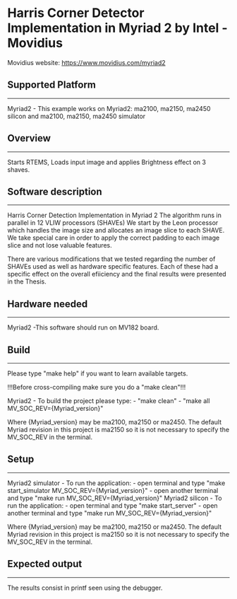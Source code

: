 # Harris Corner Detector Implementation in Myriad 2 by Intel - Movidius

Movidius website: https://www.movidius.com/myriad2

## Supported Platform
---
Myriad2 - This example works on Myriad2: ma2100, ma2150, ma2450 silicon and 
ma2100, ma2150, ma2450 simulator

## Overview
---
Starts RTEMS, Loads input image and applies Brightness effect on 3 shaves.

## Software description
--- 
Harris Corner Detection Implementation in Myriad 2
The algorithm runs in parallel in 12 VLIW processors (SHAVEs)
We start by the Leon processor which handles the image size 
and allocates an image slice to each SHAVE. We take special care
in order to apply the correct padding to each image slice and not 
lose valuable features.

There are various modifications that we tested regarding the number
of SHAVEs used as well as hardware specific features. Each of these 
had a specific effect on the overall efiiciency and the final results
were presented in the Thesis.
        
## Hardware needed
--- 
Myriad2 -This software should run on MV182 board.

## Build
---
Please type "make help" if you want to learn available targets.

!!!Before cross-compiling make sure you do a "make clean"!!!

Myriad2 - To build the project please type:
     - "make clean"
     - "make all MV_SOC_REV={Myriad_version}"

Where {Myriad_version} may be ma2100, ma2150 or ma2450.
The default Myriad revision in this project is ma2150 so it is not necessary 
to specify the MV_SOC_REV in the terminal.

## Setup
---
Myriad2 simulator - To run the application:
    - open terminal and type "make start_simulator MV_SOC_REV={Myriad_version}"
    - open another terminal and type "make run MV_SOC_REV={Myriad_version}"
Myriad2 silicon - To run the application:
    - open terminal and type "make start_server"
    - open another terminal and type "make run MV_SOC_REV={Myriad_version}"

Where {Myriad_version} may be ma2100, ma2150 or ma2450.
The default Myriad revision in this project is ma2150 so it is not necessary 
to specify the MV_SOC_REV in the terminal.

## Expected output
--- 
The results  consist in printf seen using the debugger.



